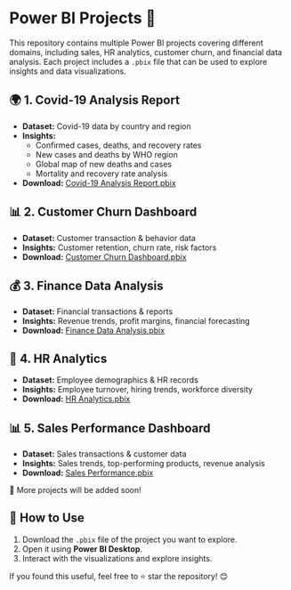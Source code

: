 # Power BI Projects 🚀

This repository contains multiple Power BI projects covering different domains, including sales, HR analytics, customer churn, and financial data analysis. Each project includes a `.pbix` file that can be used to explore insights and data visualizations.

## 🌍 1. Covid-19 Analysis Report
- **Dataset:** Covid-19 data by country and region
- **Insights:** 
  - Confirmed cases, deaths, and recovery rates  
  - New cases and deaths by WHO region  
  - Global map of new deaths and cases  
  - Mortality and recovery rate analysis  
- **Download:** [Covid-19 Analysis Report.pbix](./Covid%2019%20Analysis%20Report.pbix)

## 📊 2. Customer Churn Dashboard
- **Dataset:** Customer transaction & behavior data
- **Insights:** Customer retention, churn rate, risk factors
- **Download:** [Customer Churn Dashboard.pbix](./Customer%20Churn%20Dashboard.pbix)

## 💰 3. Finance Data Analysis
- **Dataset:** Financial transactions & reports
- **Insights:** Revenue trends, profit margins, financial forecasting
- **Download:** [Finance Data Analysis.pbix](./Finance%20Data%20Analysis.pbix)

## 🏢 4. HR Analytics
- **Dataset:** Employee demographics & HR records
- **Insights:** Employee turnover, hiring trends, workforce diversity
- **Download:** [HR Analytics.pbix](./HR%20Analytics.pbix)

## 📊 5. Sales Performance Dashboard
- **Dataset:** Sales transactions & customer data
- **Insights:** Sales trends, top-performing products, revenue analysis
- **Download:** [Sales Performance.pbix](./Sales%20Performance.pbix)

📌 More projects will be added soon!

## 🔗 How to Use
1. Download the `.pbix` file of the project you want to explore.
2. Open it using **Power BI Desktop**.
3. Interact with the visualizations and explore insights.

If you found this useful, feel free to ⭐ star the repository! 😊
